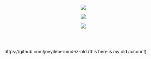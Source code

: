 
<p align="center">
	<img align="center" src="http://github-readme-streak-stats.herokuapp.com?user=jovyllebermudez&theme=vue" />
</p>
<p align="center">
	<img align="center" src="https://github-readme-stats.vercel.app/api?username=jovyllebermudez&show_icons=true" />
</p>
<p align="center">
<img align="center" src="https://github-profile-trophy.vercel.app/?username=jovyllebermudez&column=7&margin-w=15&margin-h=15" />
</p>
<br />
<br />
<br />
https://github.com/jovyllebermudez-old (this here is my old account)
